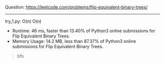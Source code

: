 Question: https://leetcode.com/problems/flip-equivalent-binary-trees/

---

try_1.py: O(n) O(n)

* Runtime: 46 ms, faster than 13.40% of Python3 online submissions for Flip Equivalent Binary Trees.
* Memory Usage: 14.2 MB, less than 87.37% of Python3 online submissions for Flip Equivalent Binary Trees.

> bfs
